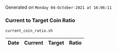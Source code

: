 Generated on `Monday 04-October-2021 at 16:06:11`

### Current to Target Coin Ratio
`current_coin_ratio.sh`

Date|Current|Target|Ratio
---|---|---|---
